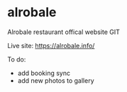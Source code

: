 # alrobale
Alrobale restaurant offical website GIT

Live site: https://alrobale.info/

To do:

- add booking sync
- add new photos to gallery
